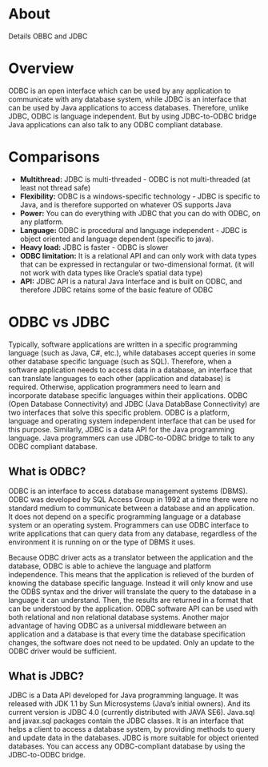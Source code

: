 # About

Details OBBC and JDBC

# Overview

ODBC is an open interface which can be used by any application to communicate with any database system, while JDBC is an interface that can be used by Java applications to access databases. Therefore, unlike JDBC, ODBC is language independent. But by using JDBC-to-ODBC bridge Java applications can also talk to any ODBC compliant database.

# Comparisons

* **Multithread:** JDBC is multi-threaded - ODBC is not multi-threaded (at least not thread safe)
* **Flexibility:** ODBC is a windows-specific technology - JDBC is specific to Java, and is therefore supported on whatever OS supports Java
* **Power:** You can do everything with JDBC that you can do with ODBC, on any platform.
* **Language:** ODBC is procedural and language independent - JDBC is object oriented and language dependent (specific to java).
* **Heavy load:** JDBC is faster - ODBC is slower
* **ODBC limitation:** It is a relational API and can only work with data types that can be expressed in rectangular or two-dimensional format. (it will not work with data types like Oracle’s spatial data type)
* **API:** JDBC API is a natural Java Interface and is built on ODBC, and therefore JDBC retains some of the basic feature of ODBC

# ODBC vs JDBC

Typically, software applications are written in a specific programming language (such as Java, C#, etc.), while databases accept queries in some other database specific language (such as SQL). Therefore, when a software application needs to access data in a database, an interface that can translate languages to each other (application and database) is required. Otherwise, application programmers need to learn and incorporate database specific languages within their applications. ODBC (Open Database Connectivity) and JDBC (Java DatabBase Connectivity) are two interfaces that solve this specific problem. ODBC is a platform, language and operating system independent interface that can be used for this purpose. Similarly, JDBC is a data API for the Java programming language. Java programmers can use JDBC-to-ODBC bridge to talk to any ODBC compliant database.

## What is ODBC?

ODBC is an interface to access database management systems (DBMS). ODBC was developed by SQL Access Group in 1992 at a time there were no standard medium to communicate between a database and an application. It does not depend on a specific programming language or a database system or an operating system. Programmers can use ODBC interface to write applications that can query data from any database, regardless of the environment it is running on or the type of DBMS it uses.

Because ODBC driver acts as a translator between the application and the database, ODBC is able to achieve the language and platform independence. This means that the application is relieved of the burden of knowing the database specific language. Instead it will only know and use the ODBS syntax and the driver will translate the query to the database in a language it can understand. Then, the results are returned in a format that can be understood by the application. ODBC software API can be used with both relational and non relational database systems. Another major advantage of having ODBC as a universal middleware between an application and a database is that every time the database specification changes, the software does not need to be updated. Only an update to the ODBC driver would be sufficient.

## What is JDBC?

JDBC is a Data API developed for Java programming language. It was released with JDK 1.1 by Sun Microsystems (Java’s initial owners). And its current version is JDBC 4.0 (currently distributed with JAVA SE6). Java.sql and javax.sql packages contain the JDBC classes. It is an interface that helps a client to access a database system, by providing methods to query and update data in the databases. JDBC is more suitable for object oriented databases. You can access any ODBC-compliant database by using the JDBC-to-ODBC bridge.
